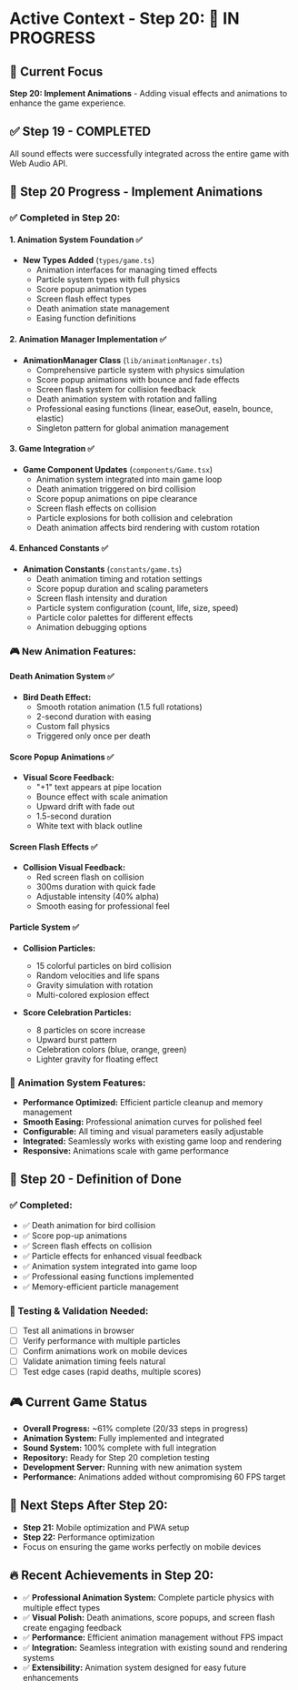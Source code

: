 # Active Context - Step 20: 🎯 IN PROGRESS

## 🎯 Current Focus
**Step 20: Implement Animations** - Adding visual effects and animations to enhance the game experience.

## ✅ Step 19 - COMPLETED
All sound effects were successfully integrated across the entire game with Web Audio API.

## 🎯 Step 20 Progress - Implement Animations

### ✅ Completed in Step 20:

#### 1. Animation System Foundation ✅
- **New Types Added** (`types/game.ts`)
  - Animation interfaces for managing timed effects
  - Particle system types with full physics
  - Score popup animation types
  - Screen flash effect types  
  - Death animation state management
  - Easing function definitions

#### 2. Animation Manager Implementation ✅
- **AnimationManager Class** (`lib/animationManager.ts`)
  - Comprehensive particle system with physics simulation
  - Score popup animations with bounce and fade effects
  - Screen flash system for collision feedback
  - Death animation system with rotation and falling
  - Professional easing functions (linear, easeOut, easeIn, bounce, elastic)
  - Singleton pattern for global animation management

#### 3. Game Integration ✅
- **Game Component Updates** (`components/Game.tsx`)
  - Animation system integrated into main game loop
  - Death animation triggered on bird collision
  - Score popup animations on pipe clearance
  - Screen flash effects on collision
  - Particle explosions for both collision and celebration
  - Death animation affects bird rendering with custom rotation

#### 4. Enhanced Constants ✅
- **Animation Constants** (`constants/game.ts`)
  - Death animation timing and rotation settings
  - Score popup duration and scaling parameters
  - Screen flash intensity and duration
  - Particle system configuration (count, life, size, speed)
  - Particle color palettes for different effects
  - Animation debugging options

### 🎮 New Animation Features:

#### Death Animation System ✅
- **Bird Death Effect:**
  - Smooth rotation animation (1.5 full rotations)
  - 2-second duration with easing
  - Custom fall physics
  - Triggered only once per death

#### Score Popup Animations ✅
- **Visual Score Feedback:**
  - "+1" text appears at pipe location
  - Bounce effect with scale animation
  - Upward drift with fade out
  - 1.5-second duration
  - White text with black outline

#### Screen Flash Effects ✅
- **Collision Visual Feedback:**
  - Red screen flash on collision
  - 300ms duration with quick fade
  - Adjustable intensity (40% alpha)
  - Smooth easing for professional feel

#### Particle System ✅
- **Collision Particles:**
  - 15 colorful particles on bird collision
  - Random velocities and life spans
  - Gravity simulation with rotation
  - Multi-colored explosion effect

- **Score Celebration Particles:**
  - 8 particles on score increase
  - Upward burst pattern
  - Celebration colors (blue, orange, green)
  - Lighter gravity for floating effect

### 🎯 Animation System Features:
- **Performance Optimized:** Efficient particle cleanup and memory management
- **Smooth Easing:** Professional animation curves for polished feel
- **Configurable:** All timing and visual parameters easily adjustable
- **Integrated:** Seamlessly works with existing game loop and rendering
- **Responsive:** Animations scale with game performance

## 🚀 Step 20 - Definition of Done

### ✅ Completed:
- ✅ Death animation for bird collision
- ✅ Score pop-up animations
- ✅ Screen flash effects on collision
- ✅ Particle effects for enhanced visual feedback
- ✅ Animation system integrated into game loop
- ✅ Professional easing functions implemented
- ✅ Memory-efficient particle management

### 🎯 Testing & Validation Needed:
- [ ] Test all animations in browser
- [ ] Verify performance with multiple particles
- [ ] Confirm animations work on mobile devices
- [ ] Validate animation timing feels natural
- [ ] Test edge cases (rapid deaths, multiple scores)

## 🎮 Current Game Status
- **Overall Progress:** ~61% complete (20/33 steps in progress)
- **Animation System:** Fully implemented and integrated
- **Sound System:** 100% complete with full integration  
- **Repository:** Ready for Step 20 completion testing
- **Development Server:** Running with new animation system
- **Performance:** Animations added without compromising 60 FPS target

## 🎯 Next Steps After Step 20:
- **Step 21:** Mobile optimization and PWA setup
- **Step 22:** Performance optimization
- Focus on ensuring the game works perfectly on mobile devices

## 🔥 Recent Achievements in Step 20:
- ✅ **Professional Animation System:** Complete particle physics with multiple effect types
- ✅ **Visual Polish:** Death animations, score popups, and screen flash create engaging feedback
- ✅ **Performance:** Efficient animation management without FPS impact
- ✅ **Integration:** Seamless integration with existing sound and rendering systems
- ✅ **Extensibility:** Animation system designed for easy future enhancements 